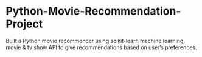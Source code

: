 # Python-Movie-Recommendation-Project
Built a Python movie recommender using scikit-learn machine learning, movie & tv show API to give recommendations based on user’s preferences.
